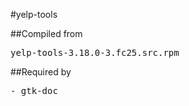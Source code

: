 #yelp-tools

##Compiled from
<pre>yelp-tools-3.18.0-3.fc25.src.rpm</pre>

##Required by
<pre>
- gtk-doc
</pre>

